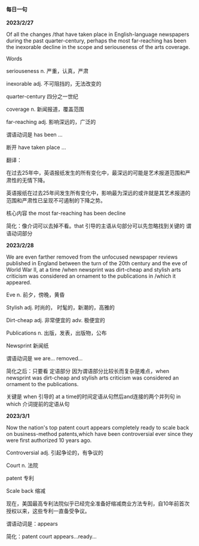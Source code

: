 #### 每日一句 

**2023/2/27**

Of all the changes /that have taken place in English-language newspapers during the past quarter-century, perhaps the most far-reaching has been the inexorable decline in the scope and seriouseness of the arts coverage.



Words

seriouseness n. 严重，认真，严肃

inexorable adj. 不可阻挡的，无法改变的

quarter-century 四分之一世纪

coverage n. 新闻报道，覆盖范围

far-reaching adj. 影响深远的，广泛的



谓语动词是 has been ...

断开 have taken place ...



翻译：

在过去25年中，英语报纸发生的所有变化中，最深远的可能是艺术报道范围和严肃性的无情下降。

英语报纸在过去25年间发生所有变化中，影响最为深远的或许就是其艺术报道的范围和严肃性已呈现不可遏制的下降之势。



核心内容 the most far-reaching has been decline

简化：像介词可以去掉不看。that 引导的主语从句部分可以先忽略找到关键的 谓语动词部分



**2023/2/28**

We are even farther removed from the unfocused newspaper reviews published in England between the turn of the 20th century and the eve of World War II, at a time /when newsprint was dirt-cheap and stylish arts criticism was considered an ornament to the publications in /which it appeared.

Eve n. 前夕，傍晚，黄昏

Stylish adj. 时尚的， 时髦的，新潮的，高雅的

Dirt-cheap adj. 非常便宜的 adv. 极便宜的

Publications n. 出版，发表，出版物，公布

Newsprint 新闻纸

谓语动词是 we are... removed...

简化之后：只要看 定语部分 因为谓语部分比较长而复杂是难点，when newsprint was dirt-cheap and stylish arts criticism was considered an ornament to the publications.

关键是 when 引导的 at a time的时间定语从句然后and连接的两个并列句 in which 介词提前的定语从句



**2023/3/1**

Now the nation's top patent court appears completely ready to scale back on business-method patents,which have been controversial ever since they were first authorized 10 years ago.

Controversial adj. 引起争论的，有争议的

Court n. 法院

patent 专利

Scale back 缩减

现在，美国最高专利法院似乎已经完全准备好缩减商业方法专利，自10年前首次授权以来，这些专利一直备受争议。



谓语动词是：appears

简化：patent court appears...ready...

